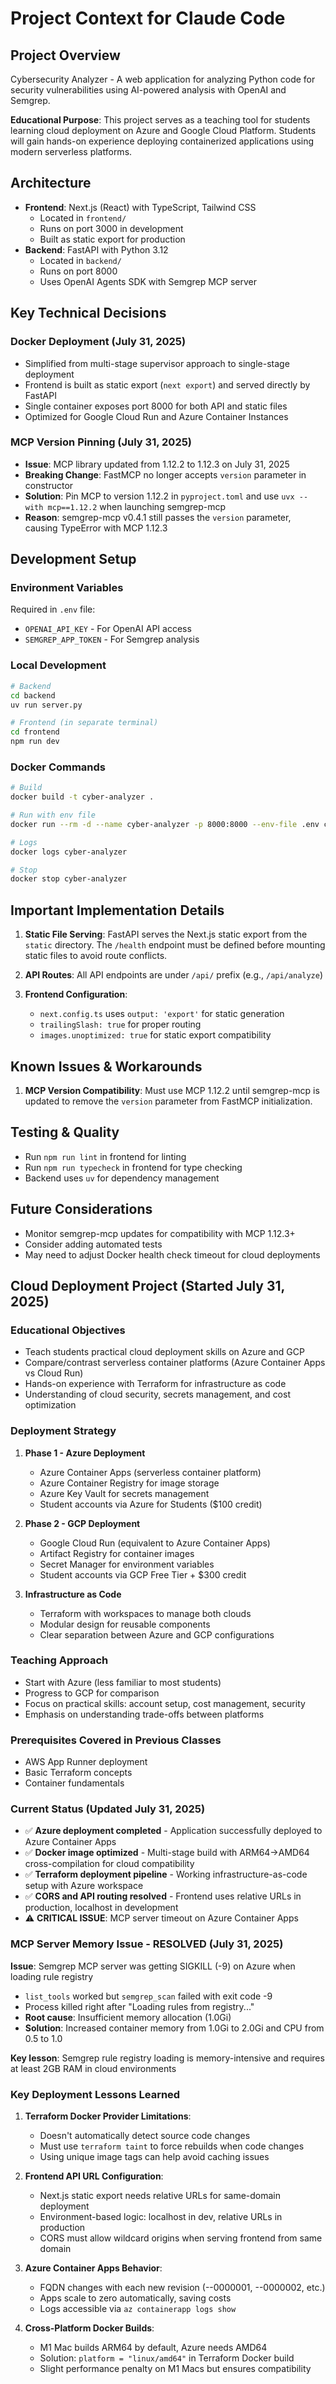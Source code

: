 # Project Context for Claude Code

## Project Overview
Cybersecurity Analyzer - A web application for analyzing Python code for security vulnerabilities using AI-powered analysis with OpenAI and Semgrep.

**Educational Purpose**: This project serves as a teaching tool for students learning cloud deployment on Azure and Google Cloud Platform. Students will gain hands-on experience deploying containerized applications using modern serverless platforms.

## Architecture
- **Frontend**: Next.js (React) with TypeScript, Tailwind CSS
  - Located in `frontend/`
  - Runs on port 3000 in development
  - Built as static export for production
- **Backend**: FastAPI with Python 3.12
  - Located in `backend/`
  - Runs on port 8000
  - Uses OpenAI Agents SDK with Semgrep MCP server

## Key Technical Decisions

### Docker Deployment (July 31, 2025)
- Simplified from multi-stage supervisor approach to single-stage deployment
- Frontend is built as static export (`next export`) and served directly by FastAPI
- Single container exposes port 8000 for both API and static files
- Optimized for Google Cloud Run and Azure Container Instances

### MCP Version Pinning (July 31, 2025)
- **Issue**: MCP library updated from 1.12.2 to 1.12.3 on July 31, 2025
- **Breaking Change**: FastMCP no longer accepts `version` parameter in constructor
- **Solution**: Pin MCP to version 1.12.2 in `pyproject.toml` and use `uvx --with mcp==1.12.2` when launching semgrep-mcp
- **Reason**: semgrep-mcp v0.4.1 still passes the `version` parameter, causing TypeError with MCP 1.12.3

## Development Setup

### Environment Variables
Required in `.env` file:
- `OPENAI_API_KEY` - For OpenAI API access
- `SEMGREP_APP_TOKEN` - For Semgrep analysis

### Local Development
```bash
# Backend
cd backend
uv run server.py

# Frontend (in separate terminal)
cd frontend
npm run dev
```

### Docker Commands
```bash
# Build
docker build -t cyber-analyzer .

# Run with env file
docker run --rm -d --name cyber-analyzer -p 8000:8000 --env-file .env cyber-analyzer

# Logs
docker logs cyber-analyzer

# Stop
docker stop cyber-analyzer
```

## Important Implementation Details

1. **Static File Serving**: FastAPI serves the Next.js static export from the `static` directory. The `/health` endpoint must be defined before mounting static files to avoid route conflicts.

2. **API Routes**: All API endpoints are under `/api/` prefix (e.g., `/api/analyze`)

3. **Frontend Configuration**: 
   - `next.config.ts` uses `output: 'export'` for static generation
   - `trailingSlash: true` for proper routing
   - `images.unoptimized: true` for static export compatibility

## Known Issues & Workarounds

1. **MCP Version Compatibility**: Must use MCP 1.12.2 until semgrep-mcp is updated to remove the `version` parameter from FastMCP initialization.

## Testing & Quality
- Run `npm run lint` in frontend for linting
- Run `npm run typecheck` in frontend for type checking
- Backend uses `uv` for dependency management

## Future Considerations
- Monitor semgrep-mcp updates for compatibility with MCP 1.12.3+
- Consider adding automated tests
- May need to adjust Docker health check timeout for cloud deployments

## Cloud Deployment Project (Started July 31, 2025)

### Educational Objectives
- Teach students practical cloud deployment skills on Azure and GCP
- Compare/contrast serverless container platforms (Azure Container Apps vs Cloud Run)
- Hands-on experience with Terraform for infrastructure as code
- Understanding of cloud security, secrets management, and cost optimization

### Deployment Strategy
1. **Phase 1 - Azure Deployment**
   - Azure Container Apps (serverless container platform)
   - Azure Container Registry for image storage
   - Azure Key Vault for secrets management
   - Student accounts via Azure for Students ($100 credit)

2. **Phase 2 - GCP Deployment**
   - Google Cloud Run (equivalent to Azure Container Apps)
   - Artifact Registry for container images
   - Secret Manager for environment variables
   - Student accounts via GCP Free Tier + $300 credit

3. **Infrastructure as Code**
   - Terraform with workspaces to manage both clouds
   - Modular design for reusable components
   - Clear separation between Azure and GCP configurations

### Teaching Approach
- Start with Azure (less familiar to most students)
- Progress to GCP for comparison
- Focus on practical skills: account setup, cost management, security
- Emphasis on understanding trade-offs between platforms

### Prerequisites Covered in Previous Classes
- AWS App Runner deployment
- Basic Terraform concepts
- Container fundamentals

### Current Status (Updated July 31, 2025)
- ✅ **Azure deployment completed** - Application successfully deployed to Azure Container Apps
- ✅ **Docker image optimized** - Multi-stage build with ARM64→AMD64 cross-compilation for cloud compatibility
- ✅ **Terraform deployment pipeline** - Working infrastructure-as-code setup with Azure workspace
- ✅ **CORS and API routing resolved** - Frontend uses relative URLs in production, localhost in development
- ⚠️ **CRITICAL ISSUE**: MCP server timeout on Azure Container Apps

### MCP Server Memory Issue - RESOLVED (July 31, 2025)
**Issue**: Semgrep MCP server was getting SIGKILL (-9) on Azure when loading rule registry
- `list_tools` worked but `semgrep_scan` failed with exit code -9
- Process killed right after "Loading rules from registry..."
- **Root cause**: Insufficient memory allocation (1.0Gi) 
- **Solution**: Increased container memory from 1.0Gi to 2.0Gi and CPU from 0.5 to 1.0

**Key lesson**: Semgrep rule registry loading is memory-intensive and requires at least 2GB RAM in cloud environments

### Key Deployment Lessons Learned
1. **Terraform Docker Provider Limitations**: 
   - Doesn't automatically detect source code changes
   - Must use `terraform taint` to force rebuilds when code changes
   - Using unique image tags can help avoid caching issues

2. **Frontend API URL Configuration**:
   - Next.js static export needs relative URLs for same-domain deployment
   - Environment-based logic: localhost in dev, relative URLs in production
   - CORS must allow wildcard origins when serving frontend from same domain

3. **Azure Container Apps Behavior**:
   - FQDN changes with each new revision (--0000001, --0000002, etc.)
   - Apps scale to zero automatically, saving costs
   - Logs accessible via `az containerapp logs show`

4. **Cross-Platform Docker Builds**:
   - M1 Mac builds ARM64 by default, Azure needs AMD64
   - Solution: `platform = "linux/amd64"` in Terraform Docker build
   - Slight performance penalty on M1 Macs but ensures compatibility